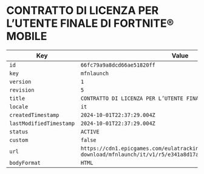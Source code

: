 # CONTRATTO DI LICENZA PER L’UTENTE FINALE DI FORTNITE® MOBILE

| Key | Value |
| --- | ----- |
| `id` | `66fc79a9a8dcd66ae51820ff` |
| `key` | `mfnlaunch` |
| `version` | `1` |
| `revision` | `5` |
| `title` | `CONTRATTO DI LICENZA PER L’UTENTE FINALE DI FORTNITE® MOBILE` |
| `locale` | `it` |
| `createdTimestamp` | `2024-10-01T22:37:29.004Z` |
| `lastModifiedTimestamp` | `2024-10-01T22:37:29.004Z` |
| `status` | `ACTIVE` |
| `custom` | `false` |
| `url` | `https://cdn1.epicgames.com/eulatracking-download/mfnlaunch/it/v1/r5/e341a8d17a67496747e4da2c4daffe68.pdf` |
| `bodyFormat` | `HTML` |
